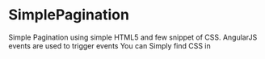 # SimplePagination
Simple Pagination using simple HTML5 and few snippet of CSS. AngularJS events are used to trigger events
 You can Simply find CSS in <Style> Tag in HTML file. 
